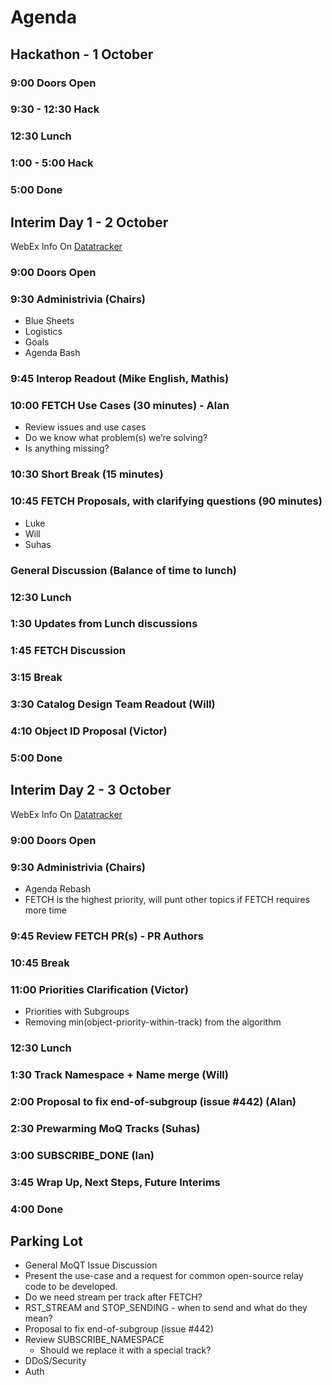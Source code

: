 
# Agenda

## Hackathon - 1 October

### 9:00 Doors Open

### 9:30 - 12:30 Hack
### 12:30 Lunch
### 1:00 - 5:00 Hack
### 5:00 Done

## Interim Day 1 - 2 October

WebEx Info On [Datatracker](https://datatracker.ietf.org/meeting/interim-2024-moq-18/session/moq)

### 9:00 Doors Open

### 9:30 Administrivia (Chairs)
* Blue Sheets
* Logistics
* Goals
* Agenda Bash

### 9:45 Interop Readout (Mike English, Mathis)

### 10:00 FETCH Use Cases (30 minutes) - Alan
* Review issues and use cases
* Do we know what problem(s) we’re solving?
* Is anything missing?

### 10:30 Short Break (15 minutes)

### 10:45 FETCH Proposals, with clarifying questions (90 minutes)
* Luke
* Will
* Suhas

### General Discussion (Balance of time to lunch)

### 12:30 Lunch

### 1:30 Updates from Lunch discussions

### 1:45 FETCH Discussion

### 3:15 Break

### 3:30 Catalog Design Team Readout (Will)

### 4:10 Object ID Proposal (Victor)

### 5:00 Done

## Interim Day 2 - 3 October

WebEx Info On [Datatracker](https://datatracker.ietf.org/meeting/interim-2024-moq-20/session/moq)

### 9:00 Doors Open

### 9:30 Administrivia (Chairs)
* Agenda Rebash
* FETCH is the highest priority, will punt other topics if FETCH requires more time

### 9:45 Review FETCH PR(s) - PR Authors

### 10:45 Break

### 11:00 Priorities Clarification (Victor)
* Priorities with Subgroups
* Removing min(object-priority-within-track) from the algorithm

### 12:30 Lunch

### 1:30 Track Namespace + Name merge (Will)

### 2:00 Proposal to fix end-of-subgroup (issue #442) (Alan)

### 2:30 Prewarming MoQ Tracks (Suhas)

### 3:00 SUBSCRIBE_DONE (Ian)

### 3:45 Wrap Up, Next Steps, Future Interims

### 4:00 Done

## Parking Lot
* General MoQT Issue Discussion
* Present the use-case and a request for common open-source relay code to be developed.
* Do we need stream per track after FETCH?
* RST_STREAM and STOP_SENDING - when to send and what do they mean?
* Proposal to fix end-of-subgroup (issue #442)
* Review SUBSCRIBE_NAMESPACE
  * Should we replace it with a special track?
* DDoS/Security
* Auth

